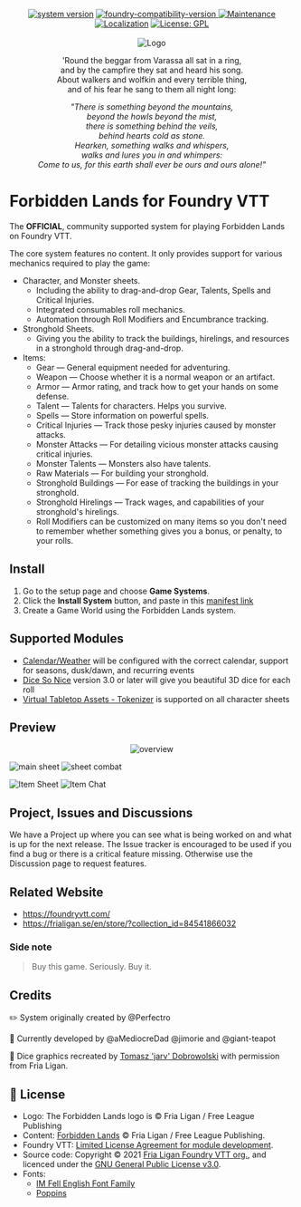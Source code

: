 <p align="center">
  <a href="https://github.com/fvtt-fria-ligan/forbidden-lands-foundry-vtt/releases/latest" target="_blank"><img alt="system version" src="https://img.shields.io/badge/dynamic/json.svg?url=https%3A%2F%2Fraw.githubusercontent.com%2Ffvtt-fria-ligan%2Fforbidden-lands-foundry-vtt%2Fmain%2Fsystem.json&label=Version&query=$.version&colorB=blue"/></a>
  <a href="https://foundryvtt.com" target="_blank">
    <img src="https://img.shields.io/badge/dynamic/json.svg?url=https%3A%2F%2Fraw.githubusercontent.com%2Ffvtt-fria-ligan%2Fforbidden-lands-foundry-vtt%2Fmain%2Fsystem.json&label=Foundry&query=$.compatibleCoreVersion&colorB=blue" alt="foundry-compatibility-version" style="max-width:100%;"/>
  </a>
  <a href="https://github.com/fvtt-fria-ligan/forbidden-lands-foundry-vtt/graphs/commit-activity" target="_blank">
    <img alt="Maintenance" src="https://img.shields.io/badge/Maintained%3F-yes-green.svg"/>
  </a>
  <a href="https://gitlocalize.com/repo/5750/whole_project?utm_source=badge" target="_blank"><img alt="Localization" src="https://gitlocalize.com/repo/5750/whole_project/badge.svg" /></a>
  <a href="https://github.com/fvtt-fria-ligan/forbidden-lands-foundry-vtt/blob/main/LICENSE" target="_blank">
    <img alt="License: GPL" src="https://img.shields.io/github/license/fvtt-fria-ligan/forbidden-lands-foundry-vtt"/>
  </a>
  <br/>
  <br/>
  <img src="https://user-images.githubusercontent.com/9851733/108728684-1a954b00-752a-11eb-9138-6fab6f83b2a8.jpg" alt="Logo" style="max-width:100%;" />
</p>

<p align="center">'Round the beggar from Varassa all sat in a ring, <br />and by the campfire they sat and heard his song. <br />About walkers and wolfkin and every terrible thing, <br />and of his fear he sang to them all night long:</p>
<p align="center"><em>"There is something beyond the mountains, <br />beyond the howls beyond the mist, <br />there is something behind the veils, <br />behind hearts cold as stone. <br />Hearken, something walks and whispers, <br />walks and lures you in and whimpers: <br />Come to us, for this earth shall ever be ours and ours alone!"</em></p>

# Forbidden Lands for Foundry VTT

The **OFFICIAL**, community supported system for playing Forbidden Lands on Foundry VTT.

The core system features no content. It only provides support for various mechanics required to play the game:

- Character, and Monster sheets.
  - Including the ability to drag-and-drop Gear, Talents, Spells and Critical Injuries.
  - Integrated consumables roll mechanics.
  - Automation through Roll Modifiers and Encumbrance tracking.
- Stronghold Sheets.
  - Giving you the ability to track the buildings, hirelings, and resources in a stronghold through drag-and-drop.
- Items:
  - Gear — General equipment needed for adventuring.
  - Weapon — Choose whether it is a normal weapon or an artifact.
  - Armor — Armor rating, and track how to get your hands on some defense.
  - Talent — Talents for characters. Helps you survive.
  - Spells — Store information on powerful spells.
  - Critical Injuries — Track those pesky injuries caused by monster attacks.
  - Monster Attacks — For detailing vicious monster attacks causing critical injuries.
  - Monster Talents — Monsters also have talents.
  - Raw Materials — For building your stronghold.
  - Stronghold Buildings — For ease of tracking the buildings in your stronghold.
  - Stronghold Hirelings — Track wages, and capabilities of your stronghold's hirelings.
  - Roll Modifiers can be customized on many items so you don't need to remember whether something gives you a bonus, or penalty, to your rolls.

## Install

1. Go to the setup page and choose **Game Systems**.
2. Click the **Install System** button, and paste in this [manifest link](https://github.com/fvtt-fria-ligan/forbidden-lands-foundry-vtt/releases/latest/download/system.json)
3. Create a Game World using the Forbidden Lands system.

## Supported Modules

- [Calendar/Weather](https://foundryvtt.com/packages/calendar-weather/) will be configured with the correct calendar, support for seasons, dusk/dawn, and recurring events
- [Dice So Nice](https://foundryvtt.com/packages/dice-so-nice/) version 3.0 or later will give you beautiful 3D dice for each roll
- [Virtual Tabletop Assets - Tokenizer](https://foundryvtt.com/packages/vtta-tokenizer/) is supported on all character sheets

## Preview

<p align="center">

<img src="https://user-images.githubusercontent.com/9851733/107130336-8cd02380-68cc-11eb-91e3-d8532a5bc0bc.png" alt="overview" style="max-width:100%;" />

<img src="https://user-images.githubusercontent.com/9851733/104242530-95fdda00-545f-11eb-8077-f9ebb2bf1e49.png" alt="main sheet" style="max-width:450px;"> <img src="https://user-images.githubusercontent.com/9851733/104243355-b9755480-5460-11eb-8e59-c450e77dfb06.png" alt="sheet combat" style="max-width:450px;">

![Item Sheet](https://user-images.githubusercontent.com/477392/107005802-88065500-6790-11eb-889e-0dad7db8adff.png)
![Item Chat](https://user-images.githubusercontent.com/9851733/104243430-d742b980-5460-11eb-956f-025188dbe91e.png)

</p>

## Project, Issues and Discussions

We have a Project up where you can see what is being worked on and what is up for the next release. The Issue tracker is encouraged to be used if you find a bug or there is a critical feature missing. Otherwise use the Discussion page to request features.

## Related Website

- https://foundryvtt.com/
- https://frialigan.se/en/store/?collection_id=84541866032

### Side note

> Buy this game. Seriously. Buy it.

## Credits

:pencil2: System originally created by @Perfectro

:wrench: Currently developed by @aMediocreDad @jimorie and @giant-teapot

:game_die: Dice graphics recreated by [Tomasz 'jarv' Dobrowolski](jarv@monochrome.pl) with permission from Fria Ligan.

## 📝 License

- Logo: The Forbidden Lands logo is © Fria Ligan / Free League Publishing
- Content: [Forbidden Lands](https://frialigan.se/en/store/?collection_id=84541866032) © Fria Ligan / Free League Publishing.
- Foundry VTT: [Limited License Agreement for module development](https://foundryvtt.com/article/license/).
- Source code: Copyright © 2021 [Fria Ligan Foundry VTT org.](https://github.com/fvtt-fria-ligan), and licenced under the [GNU General Public License v3.0](https://github.com/fvtt-fria-ligan/forbidden-lands-foundry-vtt/blob/main/LICENSE).
- Fonts:
  - [IM Fell English Font Family](https://fonts.google.com/specimen/IM+Fell+English)
  - [Poppins](https://fonts.google.com/specimen/Poppins)
